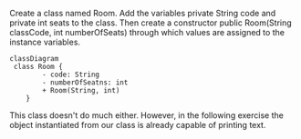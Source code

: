 Create a class named Room. Add the variables private String code and private int seats to the class. Then create a constructor public Room(String classCode, int numberOfSeats) through which values are assigned to the instance variables.
```
classDiagram
 class Room {
        - code: String
        - numberOfSeatns: int
        + Room(String, int)
    }
```
This class doesn't do much either. However, in the following exercise the object instantiated from our class is already capable of printing text.
